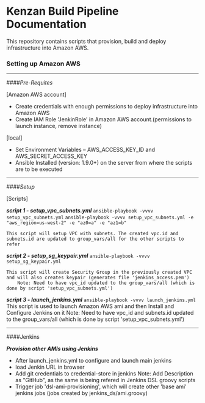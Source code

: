 # Kenzan Build Pipeline Documentation

This repository contains scripts that provision, build and deploy infrastructure into Amazon AWS.

### Setting up Amazon AWS

---

####*Pre-Requites*

[Amazon AWS account]
- Create credentials with enough permissions to deploy infrastructure into Amazon AWS
- Create IAM Role 'JenkinRole' in Amazon AWS account.(permissions to launch instance, remove instance)

[local]
- Set Environment Variables – AWS_ACCESS_KEY_ID and AWS_SECRET_ACCESS_KEY
- Ansible Installed (version: 1.9.0+) on the server from where the scripts are to be executed

---

####*Setup*

[Scripts]

***script 1 - setup_vpc_subnets.yml***
```ansible-playbook -vvvv setup_vpc_subnets.yml```
```ansible-playbook -vvvv setup_vpc_subnets.yml -e "aws_region=us-west-2" -e "az0=a" -e "az1=b"```

	This script will setup VPC with subnets. The created vpc.id and subnets.id are updated to group_vars/all for the other scripts to refer


***script 2 - setup_sg_keypair.yml***
	```ansible-playbook -vvvv setup_sg_keypair.yml```

	This script will create Security Group in the previously created VPC and will also creates keypair (generates file 'jenkins_access.pem')
		Note: Need to have vpc_id updated to the group_vars/all (which is done by script 'setup_vpc_subnets.yml')


***script 3 - launch_jenkins.yml***
	```ansible-playbook -vvvv launch_jenkins.yml```
	This script is used to launch Amazon AWS ami and then Install and Configure Jenkins on it
		Note: Need to have vpc_id and subnets.id updated to the group_vars/all (which is done by script 'setup_vpc_subnets.yml')

---

####Jenkins

***Provision other AMIs using Jenkins***

- After launch_jenkins.yml to configure and launch main jenkins
- load Jenkin URL in browser
- Add git credentials to credential-store in jenkins
	Note:  Add Description as "GitHub", as the same is being refered in Jenkins DSL groovy scripts
- Trigger job 'dsl-ami-provisioning', which will create other 'base ami' jenkins jobs (jobs created by jenkins_ds/ami.groovy)
